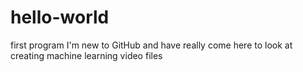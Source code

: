 # hello-world
first program
I'm new to GitHub and have really come here to look at creating machine learning video files
